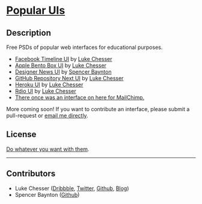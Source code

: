 # [Popular UIs](http://lukechesser.github.io/Popular-UIs/)

## Description

Free PSDs of popular web interfaces for educational purposes.

- [Facebook Timeline UI](http://imlk.me/16DQ7hr) by [Luke Chesser](https://github.com/lukechesser)
- [Apple Bento Box UI](http://imlk.me/12pGQbn) by [Luke Chesser](https://github.com/lukechesser)
- [Designer News UI](http://imlk.me/13kcy6L) by [Spencer Baynton](https://github.com/spencerbaynton)
- [GitHub Repository Next UI](http://imlk.me/17B56Zb) by [Luke Chesser](https://github.com/lukechesser)
- [Heroku UI](http://imlk.me/11AKed4) by [Luke Chesser](https://github.com/lukechesser)
- [Rdio UI](http://imlk.me/14L1Lnl) by [Luke Chesser](https://github.com/lukechesser)
- [There once was an interface on here for MailChimp.](https://twitter.com/lukechesser/status/359431233651998721)

More coming soon! If you want to contribute an interface, please submit a pull-request or [email me directly](mailto:luke@ooomf.com).

## License

[Do whatever you want with them](https://github.com/lukechesser/Popular-UIs/blob/gh-pages/LICENSE-MIT.md).

<hr>

## Contributors
- Luke Chesser ([Dribbble](http://dribbble.com/lukechesser), [Twitter](https://twitter.com/lukechesser), [Github](https://github.com/lukechesser), [Blog](http://imluke.me/))
- Spencer Baynton ([Github](https://github.com/spencerbaynton))